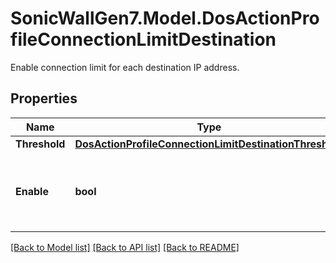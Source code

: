 # SonicWallGen7.Model.DosActionProfileConnectionLimitDestination
Enable connection limit for each destination IP address.

## Properties

Name | Type | Description | Notes
------------ | ------------- | ------------- | -------------
**Threshold** | [**DosActionProfileConnectionLimitDestinationThreshold**](DosActionProfileConnectionLimitDestinationThreshold.md) |  | [optional] 
**Enable** | **bool** | Enable connection limit for each destination IP address. | [optional] 

[[Back to Model list]](../README.md#documentation-for-models) [[Back to API list]](../README.md#documentation-for-api-endpoints) [[Back to README]](../README.md)

